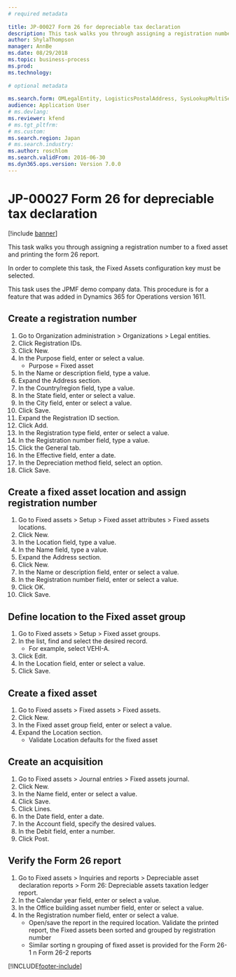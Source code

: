 ```yaml
--- 
# required metadata 
 
title: JP-00027 Form 26 for depreciable tax declaration
description: This task walks you through assigning a registration number to a fixed asset and printing the form 26 report. 
author: ShylaThompson
manager: AnnBe 
ms.date: 08/29/2018
ms.topic: business-process 
ms.prod:  
ms.technology:  
 
# optional metadata 
 
ms.search.form: OMLegalEntity, LogisticsPostalAddress, SysLookupMultiSelectGrid, LogisticsAddressCityLookup, AssetLocation, AssetLocationEdit_JP, AssetGroup, AssetTable, LedgerJournalTable, LedgerJournalTransAsset, DefaultDashboard   
audience: Application User 
# ms.devlang:  
ms.reviewer: kfend
# ms.tgt_pltfrm:  
# ms.custom:  
ms.search.region: Japan
# ms.search.industry: 
ms.author: roschlom
ms.search.validFrom: 2016-06-30 
ms.dyn365.ops.version: Version 7.0.0 
---
```

# JP-00027 Form 26 for depreciable tax declaration

[!include [banner](../../includes/banner.md)]

This task walks you through assigning a registration number to a fixed asset and printing the form 26 report.

In order to complete this task, the Fixed Assets configuration key must be selected.

This task uses the JPMF demo company data. This procedure is for a feature that was added in Dynamics 365 for Operations version 1611.


## Create a registration number
1. Go to Organization administration > Organizations > Legal entities.
2. Click Registration IDs.
3. Click New.
4. In the Purpose field, enter or select a value.
    * Purpose = Fixed asset  
5. In the Name or description field, type a value.
6. Expand the Address section.
7. In the Country/region field, type a value.
8. In the State field, enter or select a value.
9. In the City field, enter or select a value.
10. Click Save.
11. Expand the Registration ID section.
12. Click Add.
13. In the Registration type field, enter or select a value.
14. In the Registration number field, type a value.
15. Click the General tab.
16. In the Effective field, enter a date.
17. In the Depreciation method field, select an option.
18. Click Save.

## Create a fixed asset location and assign registration number
1. Go to Fixed assets > Setup > Fixed asset attributes > Fixed assets locations.
2. Click New.
3. In the Location field, type a value.
4. In the Name field, type a value.
5. Expand the Address section.
6. Click New.
7. In the Name or description field, enter or select a value.
8. In the Registration number field, enter or select a value.
9. Click OK.
10. Click Save.

## Define location to the Fixed asset group
1. Go to Fixed assets > Setup > Fixed asset groups.
2. In the list, find and select the desired record.
    * For example, select VEHI-A.  
3. Click Edit.
4. In the Location field, enter or select a value.
5. Click Save.

## Create a fixed asset
1. Go to Fixed assets > Fixed assets > Fixed assets.
2. Click New.
3. In the Fixed asset group field, enter or select a value.
4. Expand the Location section.
    * Validate Location defaults for the fixed asset  

## Create an acquisition
1. Go to Fixed assets > Journal entries > Fixed assets journal.
2. Click New.
3. In the Name field, enter or select a value.
4. Click Save.
5. Click Lines.
6. In the Date field, enter a date.
7. In the Account field, specify the desired values.
8. In the Debit field, enter a number.
9. Click Post.

## Verify the Form 26 report
1. Go to Fixed assets > Inquiries and reports > Depreciable asset declaration reports > Form 26: Depreciable assets taxation ledger report.
2. In the Calendar year field, enter or select a value.
3. In the Office building asset number field, enter or select a value.
4. In the Registration number field, enter or select a value.
    * Open/save the report in the required location.  Validate the printed report,  the Fixed assets been sorted and grouped by registration number  
    * Similar sorting n grouping of fixed asset is provided for the Form 26-1 n Form 26-2 reports  



[!INCLUDE[footer-include](../../../includes/footer-banner.md)]